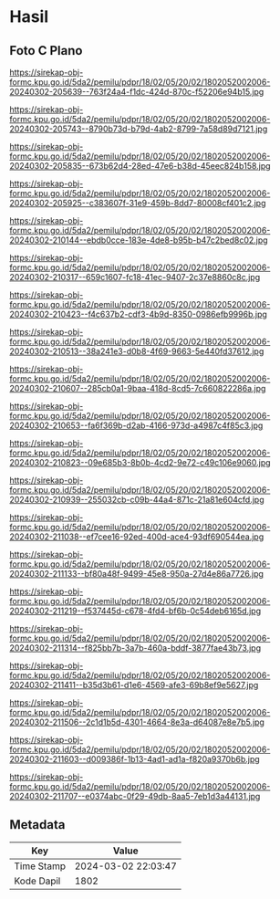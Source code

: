 # Hasil

## Foto C Plano

https://sirekap-obj-formc.kpu.go.id/5da2/pemilu/pdpr/18/02/05/20/02/1802052002006-20240302-205639--763f24a4-f1dc-424d-870c-f52206e94b15.jpg

https://sirekap-obj-formc.kpu.go.id/5da2/pemilu/pdpr/18/02/05/20/02/1802052002006-20240302-205743--8790b73d-b79d-4ab2-8799-7a58d89d7121.jpg

https://sirekap-obj-formc.kpu.go.id/5da2/pemilu/pdpr/18/02/05/20/02/1802052002006-20240302-205835--673b62d4-28ed-47e6-b38d-45eec824b158.jpg

https://sirekap-obj-formc.kpu.go.id/5da2/pemilu/pdpr/18/02/05/20/02/1802052002006-20240302-205925--c383607f-31e9-459b-8dd7-80008cf401c2.jpg

https://sirekap-obj-formc.kpu.go.id/5da2/pemilu/pdpr/18/02/05/20/02/1802052002006-20240302-210144--ebdb0cce-183e-4de8-b95b-b47c2bed8c02.jpg

https://sirekap-obj-formc.kpu.go.id/5da2/pemilu/pdpr/18/02/05/20/02/1802052002006-20240302-210317--659c1607-fc18-41ec-9407-2c37e8860c8c.jpg

https://sirekap-obj-formc.kpu.go.id/5da2/pemilu/pdpr/18/02/05/20/02/1802052002006-20240302-210423--f4c637b2-cdf3-4b9d-8350-0986efb9996b.jpg

https://sirekap-obj-formc.kpu.go.id/5da2/pemilu/pdpr/18/02/05/20/02/1802052002006-20240302-210513--38a241e3-d0b8-4f69-9663-5e440fd37612.jpg

https://sirekap-obj-formc.kpu.go.id/5da2/pemilu/pdpr/18/02/05/20/02/1802052002006-20240302-210607--285cb0a1-9baa-418d-8cd5-7c660822286a.jpg

https://sirekap-obj-formc.kpu.go.id/5da2/pemilu/pdpr/18/02/05/20/02/1802052002006-20240302-210653--fa6f369b-d2ab-4166-973d-a4987c4f85c3.jpg

https://sirekap-obj-formc.kpu.go.id/5da2/pemilu/pdpr/18/02/05/20/02/1802052002006-20240302-210823--09e685b3-8b0b-4cd2-9e72-c49c106e9060.jpg

https://sirekap-obj-formc.kpu.go.id/5da2/pemilu/pdpr/18/02/05/20/02/1802052002006-20240302-210939--255032cb-c09b-44a4-871c-21a81e604cfd.jpg

https://sirekap-obj-formc.kpu.go.id/5da2/pemilu/pdpr/18/02/05/20/02/1802052002006-20240302-211038--ef7cee16-92ed-400d-ace4-93df690544ea.jpg

https://sirekap-obj-formc.kpu.go.id/5da2/pemilu/pdpr/18/02/05/20/02/1802052002006-20240302-211133--bf80a48f-9499-45e8-950a-27d4e86a7726.jpg

https://sirekap-obj-formc.kpu.go.id/5da2/pemilu/pdpr/18/02/05/20/02/1802052002006-20240302-211219--f537445d-c678-4fd4-bf6b-0c54deb6165d.jpg

https://sirekap-obj-formc.kpu.go.id/5da2/pemilu/pdpr/18/02/05/20/02/1802052002006-20240302-211314--f825bb7b-3a7b-460a-bddf-3877fae43b73.jpg

https://sirekap-obj-formc.kpu.go.id/5da2/pemilu/pdpr/18/02/05/20/02/1802052002006-20240302-211411--b35d3b61-d1e6-4569-afe3-69b8ef9e5627.jpg

https://sirekap-obj-formc.kpu.go.id/5da2/pemilu/pdpr/18/02/05/20/02/1802052002006-20240302-211506--2c1d1b5d-4301-4664-8e3a-d64087e8e7b5.jpg

https://sirekap-obj-formc.kpu.go.id/5da2/pemilu/pdpr/18/02/05/20/02/1802052002006-20240302-211603--d009386f-1b13-4ad1-ad1a-f820a9370b6b.jpg

https://sirekap-obj-formc.kpu.go.id/5da2/pemilu/pdpr/18/02/05/20/02/1802052002006-20240302-211707--e0374abc-0f29-49db-8aa5-7eb1d3a44131.jpg


## Metadata

| Key        | Value               |
| ---------- | ------------------- |
| Time Stamp | 2024-03-02 22:03:47 |
| Kode Dapil | 1802                |



